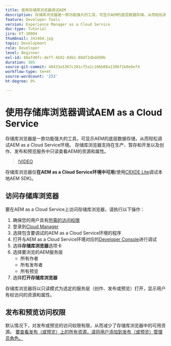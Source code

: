 ```yaml
---
title: 使用存储库浏览器调试AEM
description: 存储库浏览器是一款功能强大的工具，可显示AEM的底层数据存储，从而轻松调试AEM as a Cloud Service环境。
feature: Developer Tools
version: Experience Manager as a Cloud Service
doc-type: Tutorial
jira: KT-10004
thumbnail: 341464.jpg
topic: Development
role: Developer
level: Beginner
exl-id: 88af40fc-deff-4b92-84b1-88df2dbdd90b
duration: 305
source-git-commit: 48433a5367c281cf5a1c106b08a1306f1b0e8ef4
workflow-type: tm+mt
source-wordcount: '253'
ht-degree: 0%

---
```


# 使用存储库浏览器调试AEM as a Cloud Service

存储库浏览器是一款功能强大的工具，可显示AEM的底层数据存储，从而轻松调试AEM as a Cloud Service环境。 存储库浏览器支持在生产、暂存和开发以及创作、发布和预览服务中只读查看AEM的资源和属性。

>[!VIDEO](https://video.tv.adobe.com/v/341464?quality=12&learn=on)

存储库浏览器仅&#x200B;__在AEM as a Cloud Service环境中可用__(使用[CRXDE Lite](../aem-sdk-local-quickstart/other-tools.md#crxde-lite)调试本地AEM SDK)。

## 访问存储库浏览器

要在AEM as a Cloud Service上访问存储库浏览器，请执行以下操作：

1. 确保您的用户具有[所需的访问权限](https://experienceleague.adobe.com/docs/experience-manager-cloud-service/content/implementing/developer-tools/repository-browser.html?lang=zh-Hans#access-prerequisites)
1. 登录到[Cloud Manager](https://my.cloudmanager.adobe.com)
1. 选择包含要调试的AEM as a Cloud Service环境的程序
1. 打开与AEM as a Cloud Service环境对应的[Developer Console](./developer-console.md)进行调试
1. 选择&#x200B;__存储库浏览器__&#x200B;选项卡
1. 选择要浏览的AEM服务层
   + 所有作者
   + 所有发布者
   + 所有预览
1. 选择&#x200B;__打开存储库浏览器__

存储库浏览器将以只读模式为选定的服务层（创作、发布或预览）打开，显示用户有权访问的资源和属性。

## 发布和预览访问权限

默认情况下，对发布或预览的访问权限有限，从而减少了存储库浏览器中的可用资源。 [要查看发布（或预览）上的所有资源，请将用户添加到发布（或预览）管理员角色。](https://experienceleague.adobe.com/docs/experience-manager-cloud-service/content/implementing/developer-tools/repository-browser.html?lang=zh-Hans#navigate-the-hierarchy)
